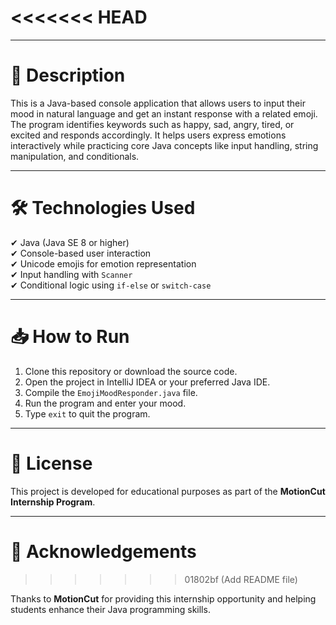 <<<<<<< HEAD
=======

---

# 📖 Description

This is a Java-based console application that allows users to input their mood in natural language and get an instant response with a related emoji. The program identifies keywords such as happy, sad, angry, tired, or excited and responds accordingly. It helps users express emotions interactively while practicing core Java concepts like input handling, string manipulation, and conditionals.

---

# 🛠 Technologies Used

✔ Java (Java SE 8 or higher)  
✔ Console-based user interaction  
✔ Unicode emojis for emotion representation  
✔ Input handling with `Scanner`  
✔ Conditional logic using `if-else` or `switch-case`

---

# 📥 How to Run

1. Clone this repository or download the source code.
2. Open the project in IntelliJ IDEA or your preferred Java IDE.
3. Compile the `EmojiMoodResponder.java` file.
4. Run the program and enter your mood.
5. Type `exit` to quit the program.

---

# 📜 License

This project is developed for educational purposes as part of the **MotionCut Internship Program**.

---

# 🤝 Acknowledgements
>>>>>>> 01802bf (Add README file)

Thanks to **MotionCut** for providing this internship opportunity and helping students enhance their Java programming skills.
